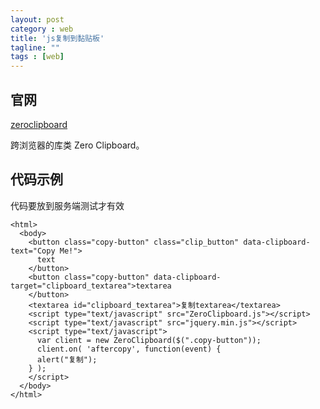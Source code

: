 ```yaml
---
layout: post
category : web
title: 'js复制到黏贴板'
tagline: ""
tags : [web]
---	
```


## 官网

[zeroclipboard](https://github.com/zeroclipboard/zeroclipboard)

跨浏览器的库类 Zero Clipboard。

<!--break-->

## 代码示例

代码要放到服务端测试才有效

	<html>
	  <body>
	    <button class="copy-button" class="clip_button" data-clipboard-text="Copy Me!">
	      text
	    </button>
	    <button class="copy-button" data-clipboard-target="clipboard_textarea">textarea
	    </button>
	    <textarea id="clipboard_textarea">复制textarea</textarea>
	    <script type="text/javascript" src="ZeroClipboard.js"></script>
	    <script type="text/javascript" src="jquery.min.js"></script>   
	    <script type="text/javascript">
	      var client = new ZeroClipboard($(".copy-button"));
	      client.on( 'aftercopy', function(event) {
	      alert("复制");
	    } );
	    </script>
	  </body>
	</html>
